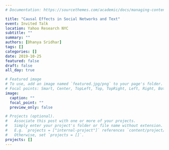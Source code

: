 ```yaml
---
# Documentation: https://sourcethemes.com/academic/docs/managing-content/

title: "Causal Effects in Social Networks and Text"
event: Invited Talk
location: Yahoo Research NYC
subtitle: ""
summary: ""
authors: [Dhanya Sridhar]
tags: []
categories: []
date: 2019-10-25
featured: false
draft: false
all_day: true

# Featured image
# To use, add an image named `featured.jpg/png` to your page's folder.
# Focal points: Smart, Center, TopLeft, Top, TopRight, Left, Right, BottomLeft, Bottom, BottomRight.
image:
  caption: ""
  focal_point: ""
  preview_only: false

# Projects (optional).
#   Associate this post with one or more of your projects.
#   Simply enter your project's folder or file name without extension.
#   E.g. `projects = ["internal-project"]` references `content/project/deep-learning/index.md`.
#   Otherwise, set `projects = []`.
projects: []
---
```

